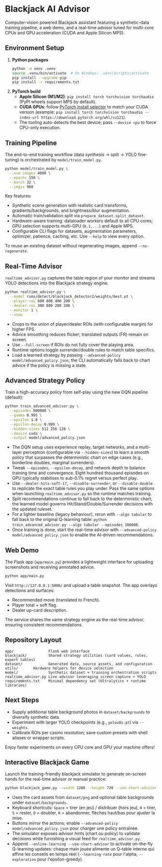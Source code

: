 # Blackjack AI Advisor

Computer-vision powered Blackjack assistant featuring a synthetic-data training pipeline, a web demo, and a real-time advisor tuned for multi-core CPUs and GPU acceleration (CUDA and Apple Silicon MPS).

## Environment Setup

1. **Python packages**
   ```bash
   python -m venv .venv
   source .venv/bin/activate  # On Windows: .venv\Scripts\activate
   pip install --upgrade pip
   pip install -r requirements.txt
   ```
2. **PyTorch build**
   - **Apple Silicon (M1/M2)**: `pip install torch torchvision torchaudio` (PyPI wheels support MPS by default).
   - **CUDA GPUs**: follow [PyTorch install selector](https://pytorch.org/get-started/locally/) to match your CUDA version (example: `pip install torch torchvision torchaudio --index-url https://download.pytorch.org/whl/cu121`).
   - The tooling auto-detects the best device; pass `--device cpu` to force CPU-only execution.

## Training Pipeline

The end-to-end training workflow (data synthesis → split → YOLO fine-tuning) is orchestrated by `model/train_model.py`.

```bash
python model/train_model.py \
  --num-images 4000 \
  --epochs 150 \
  --batch 32 \
  --imgsz 960
```

Key features:
- Synthetic scene generation with realistic card transforms, gradients/backgrounds, and brightness/blur augmentation.
- Automatic train/validation split via `prepare_dataset.split_dataset`.
- Hardware-aware training: dataloader workers default to all CPU cores; GPU selection supports multi-GPU (`0,1,...`) and Apple MPS.
- Configurable CLI flags for datasets, augmentation parameters, optimizer, patience, caching, etc. Use `--help` to view every option.

To reuse an existing dataset without regenerating images, append `--no-regenerate`.

## Real-Time Advisor

`realtime_advisor.py` captures the table region of your monitor and streams YOLO detections into the Blackjack strategy engine.

```bash
python realtime_advisor.py \
  --model runs/detect/blackjack_detector2/weights/best.pt \
  --player-roi 600 800 400 200 \
  --dealer-roi 300 800 200 200 \
  --monitor 1 \
  --view
```

- Crops to the union of player/dealer ROIs (with configurable margin) for higher FPS.
- Advice smoothing reduces flicker; translated outputs (FR) remain on screen.
- Use `--full-screen` if ROIs do not fully cover the playing area.
- Runtime options toggle surrender/double rules to match table specifics.
- Load a learned strategy by passing `--advanced-policy model/advanced_policy.json`; the CLI automatically falls back to chart advice if the policy is missing a state.

## Advanced Strategy Policy

Train a high-accuracy policy from self-play using the new DQN pipeline (default):

```bash
python train_advanced_advisor.py \
  --episodes 800000 \
  --gamma 0.995 \
  --epsilon 1.0 \
  --epsilon-decay 0.999 \
  --hidden-sizes 512 256 128 \
  --device cuda \
  --output model/advanced_policy.json
```

- The DQN setup uses experience replay, target networks, and a multi-layer perceptron (configurable via `--hidden-sizes`) to learn a smooth policy that surpasses the deterministic chart on edge cases (e.g., borderline doubles, marginal surrenders).
- Tweak `--episodes`, `--epsilon-decay`, and network depth to balance training time and convergence. Eight hundred thousand episodes on GPU typically stabilises to sub-0.1% regret versus perfect play.
- Use `--dealer-hits-soft-17`, `--disable-surrender`, or `--disable-double` to replicate the exact table rules you play under. Pass the same options when launching `realtime_advisor.py` so the runtime matches training.
- Split recommendations continue to fall back to the deterministic chart; the learned model governs Hit/Stand/Double/Surrender decisions with the updated ruleset.
- For a lighter baseline (legacy behaviour), rerun with `--algo tabular` to fall back to the original Q-learning table: `python train_advanced_advisor.py --algo tabular --episodes 300000`.
- Once training is done, start the real-time advisor with `--advanced-policy model/advanced_policy.json` to enable the AI-driven recommendations.

## Web Demo

The Flask app (`app/main.py`) provides a lightweight interface for uploading screenshots and receiving annotated advice.

```bash
python app/main.py
```

Visit `http://127.0.0.1:5000/` and upload a table snapshot. The app overlays detections and surfaces:
- Recommended move (translated to French).
- Player total + soft flag.
- Dealer up-card description.

The service shares the same strategy engine as the real-time advisor, ensuring consistent recommendations.

## Repository Layout

```
app/                Flask web interface
blackjack/          Shared strategy utilities (card values, rules, expert tables)
dataset/            Generated data, source assets, and configuration
utils/       Hardware helpers for device selection
model/              Synthetic dataset + training orchestration scripts
realtime_advisor.py Live advisor leveraging screen capture + YOLO
requirements.txt    Minimal dependency set (Ultralytics + runtime libraries)
```

## Next Steps

- Supply additional table background photos in `dataset/backgrounds` to diversify synthetic data.
- Experiment with larger YOLO checkpoints (e.g., `yolov8s.pt`) via `--weights`.
- Calibrate ROIs per casino resolution; save custom presets with shell aliases or wrapper scripts.

Enjoy faster experiments on every CPU core and GPU your machine offers!

## Interactive Blackjack Game

Launch the training-friendly blackjack simulator to generate on-screen hands for the real-time advisor or manual practice:

```bash
python blackjack_game.py --width 1280 --height 720 --use-chart-advisor
```

- Uses the card assets from `dataset/png` and optional table backgrounds under `dataset/backgrounds`.
- Keyboard shortcuts: `Space` = tirer (en jeu) / distribuer (hors jeu), `H` = tirer, `S` = rester, `D` = doubler, `R` = abandonner, flèches haut/bas pour ajuster la mise.
- Buttons mirror the actions; enable `--advanced-policy model/advanced_policy.json` pour charger une policy entraînée.
- The simulator exposes advisor hints (chart ou policy) to validate decisions while furnishing a visual feed for `realtime_advisor.py`.
- Append `--online-learning --use-chart-advisor` to activate on-the-fly Q-learning updates: chaque main jouée alimente un Q-table interne qui affine les conseils en temps réel (`--learning-rate` pour l'alpha, `--exploration` pour l'epsilon-greedy).
